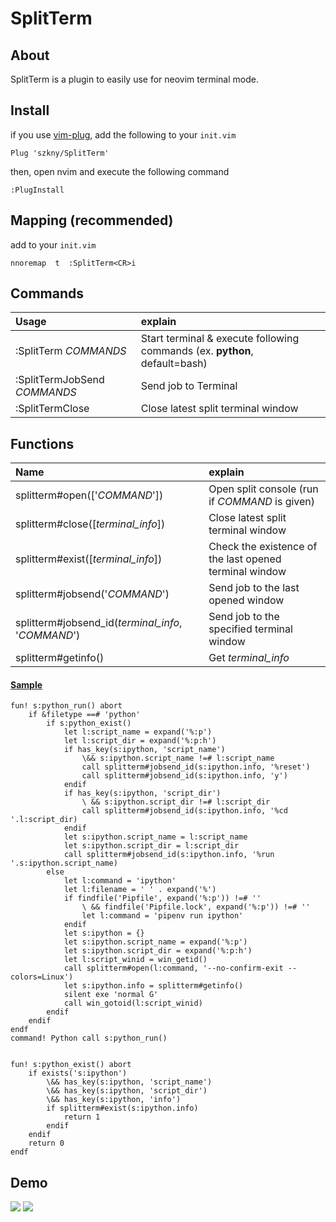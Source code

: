 # SplitTerm

## About

SplitTerm is a plugin to easily use for neovim terminal mode.  

## Install

if you use [vim-plug](https://github.com/junegunn/vim-plug), add the following to your `init.vim`  

```vim
Plug 'szkny/SplitTerm'
```

then, open nvim and execute the following command  

```vim
:PlugInstall
```

## Mapping (recommended)

add to your `init.vim`  

```vimscript
nnoremap  t  :SplitTerm<CR>i
```

## Commands

| Usage                        | explain                                                                    |
|:-----------------------------|:---------------------------------------------------------------------------|
| :SplitTerm *COMMANDS*        | Start terminal & execute following commands (ex. **python**, default=bash) |
| :SplitTermJobSend *COMMANDS* | Send job to Terminal                                                       |
| :SplitTermClose              | Close latest split terminal window                                         |

## Functions

| Name                                               | explain                                                |
|:---------------------------------------------------|:-------------------------------------------------------|
| splitterm#open(['*COMMAND*'])                      | Open split console (run if *COMMAND* is given)         |
| splitterm#close([*terminal_info*])                 | Close latest split terminal window                     |
| splitterm#exist([*terminal_info*])                 | Check the existence of the last opened terminal window |
| splitterm#jobsend('*COMMAND*')                     | Send job to the last opened window                     |
| splitterm#jobsend_id(*terminal_info*, '*COMMAND*') | Send job to the specified terminal window              |
| splitterm#getinfo()                                | Get *terminal_info*                                    |

#### <u>Sample</u>

```vimscript
fun! s:python_run() abort
    if &filetype ==# 'python'
        if s:python_exist()
            let l:script_name = expand('%:p')
            let l:script_dir = expand('%:p:h')
            if has_key(s:ipython, 'script_name')
                \&& s:ipython.script_name !=# l:script_name
                call splitterm#jobsend_id(s:ipython.info, '%reset')
                call splitterm#jobsend_id(s:ipython.info, 'y')
            endif
            if has_key(s:ipython, 'script_dir')
                \ && s:ipython.script_dir !=# l:script_dir
                call splitterm#jobsend_id(s:ipython.info, '%cd '.l:script_dir)
            endif
            let s:ipython.script_name = l:script_name
            let s:ipython.script_dir = l:script_dir
            call splitterm#jobsend_id(s:ipython.info, '%run '.s:ipython.script_name)
        else
            let l:command = 'ipython'
            let l:filename = ' ' . expand('%')
            if findfile('Pipfile', expand('%:p')) !=# ''
                \ && findfile('Pipfile.lock', expand('%:p')) !=# ''
                let l:command = 'pipenv run ipython'
            endif
            let s:ipython = {}
            let s:ipython.script_name = expand('%:p')
            let s:ipython.script_dir = expand('%:p:h')
            let l:script_winid = win_getid()
            call splitterm#open(l:command, '--no-confirm-exit --colors=Linux')
            let s:ipython.info = splitterm#getinfo()
            silent exe 'normal G'
            call win_gotoid(l:script_winid)
        endif
    endif
endf
command! Python call s:python_run()


fun! s:python_exist() abort
    if exists('s:ipython')
        \&& has_key(s:ipython, 'script_name')
        \&& has_key(s:ipython, 'script_dir')
        \&& has_key(s:ipython, 'info')
        if splitterm#exist(s:ipython.info)
            return 1
        endif
    endif
    return 0
endf
```

## Demo

![](https://github.com/szkny/SplitTerm/wiki/images/demo1.gif)
![](https://github.com/szkny/SplitTerm/wiki/images/demo2.gif)
